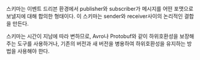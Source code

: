 스키마는 이벤트 드리븐 환경에서 publisher와 subscriber가 메시지를 어떤 포맷으로 보낼지에 대해 합의한 형태이다. 이 스키마는 sender와 receiver사이의 논리적인 결합을 만든다. 

스키마는 시간이 지남에 따라 변하므로, Avro나 Protobuf와 같이 하위호환성을 보장해주는 도구를 사용하거나, 기존의 버전과 새 버전을 병용하여 하위호환성을 유지하는 방법을 사용해야 한다.

